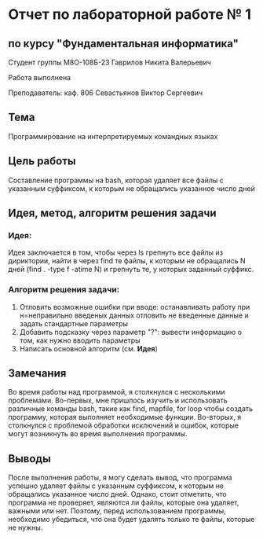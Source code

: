 # Отчет по лабораторной работе № 1
## по курсу "Фундаментальная информатика"

Студент группы M8О-108Б-23 Гаврилов Никита Валерьевич

Работа выполнена

Преподаватель: каф. 806 Севастьянов Виктор Сергеевич

## Тема
Программирование на интерпретируемых командных языках

## Цель работы
Составление программы на bash, которая удаляет все файлы с указанным суффиксом, к которым не обращались указанное число дней

## Идея, метод, алгоритм решения задачи
### Идея:

Идея заключается в том, чтобы через ls грепнуть все файлы из дириктории, найти в через find те файлы, к которым не обращались N дней (find . -type f -atime N) и грепнуть те, у которых заданный суффикс.

### Алгоритм решения задачи:

1) Отловить возможные ошибки при вводе:
        останавливать работу при н=неправильно введеных данных
        отловить не введенные данные и задать стандартные параметры
2) Добавить подсказку через параметр "?":
        вывести информацию о том, как нужно вводить параметры
3) Написать основной алгоритм (см. **Идея**)
  

## Замечания

Во время работы над программой, я столкнулся с несколькими проблемами. Во-первых, мне пришлось изучить и использовать различные команды bash, такие как find, mapfile, for loop чтобы создать программу, которая выполняет необходимые функции. Во-вторых, я столкнулся с проблемой обработки исключений и ошибок, которые могут возникнуть во время выполнения программы.

## Выводы

После выполнения работы, я могу сделать вывод, что программа успешно удаляет файлы с указанным суффиксом, к которым не обращались указанное число дней. Однако, стоит отметить, что программа не проверяет, являются ли файлы, которые она удаляет, важными или нет. Поэтому, перед использованием программы, необходимо убедиться, что она будет удалять только те файлы, которые не нужны.
